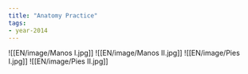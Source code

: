 ```yaml
---
title: "Anatomy Practice"
tags:
- year-2014
---
```

![[EN/image/Manos I.jpg]]
![[EN/image/Manos II.jpg]]
![[EN/image/Pies I.jpg]]
![[EN/image/Pies II.jpg]]